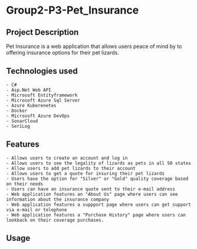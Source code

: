 # Group2-P3-Pet_Insurance
## Project Description

Pet Insurance is a web application that allows users peace of mind by to offering insurance options for their pet lizards.

## Technologies used
	- C#
	- Asp.Net Web API
	- Microsoft Entityframework
	- Microsoft Azure Sql Server
	- Azure Kuberenetes
    - Docker
	- Microsoft Azure DevOps
	- SonarCloud
	- SeriLog
## Features
	- Allows users to create an account and log in
	- Allows users to see the legality of lizards as pets in all 50 states
	- Allow users to add pet lizards to their account
    - Allows users to get a quote for insuring their pet lizards
    - Users have the option for "Silver" or "Gold" quality coverage based on their needs
	- Users can have an insurance quote sent to their e-mail address
    - Web application features an "About Us" page where users can see information about the insurance company
    - Web application features a suppport page where users can get support via e-mail or telephone
    - Web application features a "Purchase History" page where users can lookback on their coverage purchases.
## Usage
	
